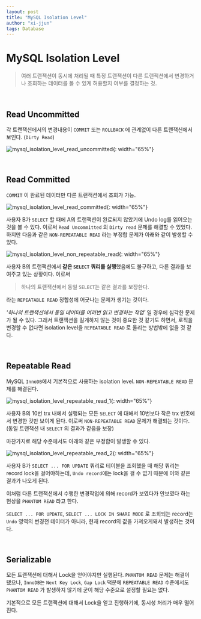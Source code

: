 ```yaml
---
layout: post
title: "MySQL Isolation Level"
author: "xi-jjun"
tags: Database
---
```


# MySQL Isolation Level

> 여러 트랜잭션이 동시에 처리될 때 특정 트랜잭션이 다른 트랜잭션에서 변경하거나 조회하는 데이터를 볼 수 있게 허용할지 여부를 결정하는 것.

<br>

## Read Uncommitted

각 트랜잭션에서의 변경내용이 `COMMIT` 또는 `ROLLBACK` 에 관계없이 다른 트랜잭션에서 보인다. (`Dirty Read`)

![mysql_isolation_level_read_uncommitted](https://github.com/xi-jjun/xi-jjun.github.io/blob/master/_posts/database/img/mysql_isolation_level_read_uncommitted.png?raw=True){: width="65%"}

<br>

## Read Committed

`COMMIT` 이 완료된 데이터만 다른 트랜잭션에서 조회가 가능.

![mysql_isolation_level_read_committed](https://github.com/xi-jjun/xi-jjun.github.io/blob/master/_posts/database/img/mysql_isolation_level_read_committed.png?raw=True){: width="65%"}

사용자 B가 `SELECT` 할 때에 A의 트랜잭션이 완료되지 않았기에 Undo log를 읽어오는 것을 볼 수 있다. 이로써 `Read Uncommitted` 의 `Dirty read` 문제를 해결할 수 있었다. 하지만 다음과 같은 `NON-REPEATABLE READ` 라는 부정합 문제가 아래와 같이 발생할 수 있다.

![mysql_isolation_level_non_repeatable_read](https://github.com/xi-jjun/xi-jjun.github.io/blob/master/_posts/database/img/mysql_isolation_level_non_repeatable_read.png?raw=True){: width="65%"}

사용자 B의 트랜잭션에서 **같은 `SELECT` 쿼리를 실행**했음에도 불구하고, 다른 결과를 보여주고 있는 상황이다. 이로써 

> 하나의 트랜잭션에서 동일 `SELECT`는 같은 결과를 보장한다.

라는 `REPEATABLE READ` 정합성에 어긋나는 문제가 생기는 것이다.

*'하나의 트랜잭션에서 동일 데이터를 여러번 읽고 변경하는 작업'* 일 경우에 심각한 문제가 될 수 있다. 그래서 트랜잭션을 길게하지 않는 것이 중요한 것 같기도 하면서, 로직을 변경할 수 없다면 isolation level을 `REPEATABLE READ` 로 올리는 방법밖에 없을 것 같다.

<br>

## Repeatable Read

MySQL `InnoDB`에서 기본적으로 사용하는 isolation level. `NON-REPEATABLE READ` 문제를 해결된다.

![mysql_isolation_level_repeatable_read_1](https://github.com/xi-jjun/xi-jjun.github.io/blob/master/_posts/database/img/mysql_isolation_level_repeatable_read_1.png?raw=True){: width="65%"}

사용자 B의 10번 trx 내에서 실행되는 모든 `SELECT` 에 대해서 10번보다 작은 trx 번호에서 변경한 것만 보이게 된다. 이로써 `NON-REPEATABLE READ` 문제가 해결되는 것이다. (동일 트랜잭션 내 `SELECT` 의 결과가 같음을 보장)

마찬가지로 해당 수준에서도 아래와 같은 부정합이 발생할 수 있다.

![mysql_isolation_level_repeatable_read_2](https://github.com/xi-jjun/xi-jjun.github.io/blob/master/_posts/database/img/mysql_isolation_level_repeatable_read_2.png?raw=True){: width="65%"}

사용자 B가 `SELECT ... FOR UPDATE` 쿼리로 테이블을 조회했을 때 해당 쿼리는 record lock을 걸어야하는데, `Undo record`에는 lock을 걸 수 없기 때문에 이와 같은 결과가 나오게 된다.

이처럼 다른 트랜잭션에서 수행한 변경작업에 의해 record가 보였다가 안보였다 하는 현상을 `PHANTOM READ` 라고 한다.

`SELECT ... FOR UPDATE`, `SELECT ... LOCK IN SHARE MODE` 로 조회되는 record는 `Undo` 영역의 변경전 데이터가 아니라, 현재 record의 값을 가져오게돼서 발생하는 것이다.

<br>

## Serializable

모든 트랜잭션에 대해서 Lock을 얻어야지만 실행된다. `PHANTOM READ` 문제는 해결이 됐으나, `InnoDB`는 `Next Key Lock`, `Gap Lock` 덕분에 `REPEATABLE READ` 수준에서도 `PHANTOM READ` 가 발생하지 않기에 굳이 해당 수준으로 설정할 필요는 없다.

기본적으로 모든 트랜잭션에 대해서 Lock을 얻고 진행하기에, 동시성 처리가 매우 떨어진다.

<br>

